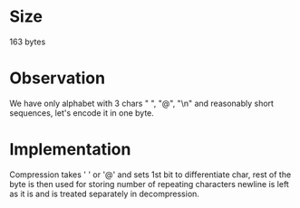 # Size
163 bytes

# Observation
We have only alphabet with 3 chars " ", "@", "\n" and reasonably short sequences, let's encode it in one byte.

# Implementation
Compression takes ' ' or '@' and sets 1st bit to differentiate char, rest of the byte is then used for storing number of repeating characters
newline is left as it is and is treated separately in decompression.